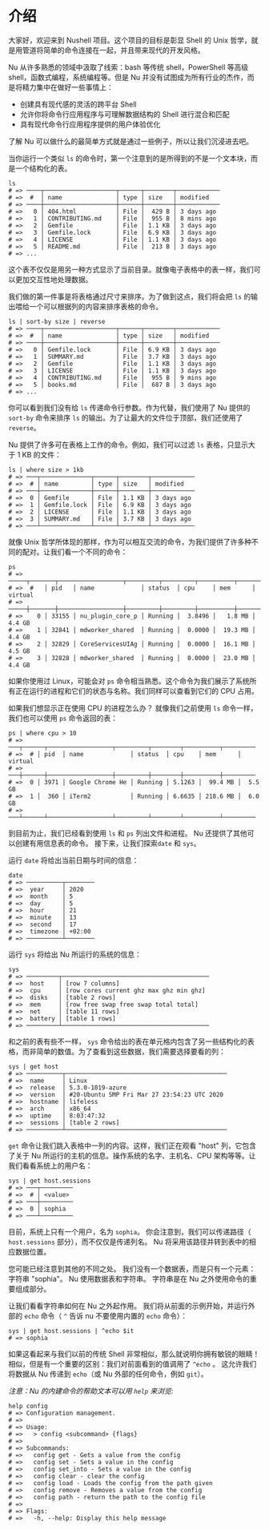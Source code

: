 # 介绍

大家好，欢迎来到 Nushell 项目。这个项目的目标是彰显 Shell 的 Unix 哲学，就是用管道将简单的命令连接在一起，并且带来现代的开发风格。

Nu 从许多熟悉的领域中汲取了线索：bash 等传统 shell，PowerShell 等高级 shell，函数式编程，系统编程等。但是 Nu 并没有试图成为所有行业的杰作，而是将精力集中在做好一些事情上：

- 创建具有现代感的灵活的跨平台 Shell
- 允许你将命令行应用程序与可理解数据结构的 Shell 进行混合和匹配
- 具有现代命令行应用程序提供的用户体验优化

了解 Nu 可以做什么的最简单方式就是通过一些例子，所以让我们沉浸进去吧。

当你运行一个类似 `ls` 的命令时，第一个注意到的是所得到的不是一个文本块，而是一个结构化的表。

```nu
ls
# => ────┬────────────────────┬──────┬────────┬────────────
# =>  #  │ name               │ type │ size   │ modified
# => ────┼────────────────────┼──────┼────────┼────────────
# =>   0 │ 404.html           │ File │  429 B │ 3 days ago
# =>   1 │ CONTRIBUTING.md    │ File │  955 B │ 8 mins ago
# =>   2 │ Gemfile            │ File │ 1.1 KB │ 3 days ago
# =>   3 │ Gemfile.lock       │ File │ 6.9 KB │ 3 days ago
# =>   4 │ LICENSE            │ File │ 1.1 KB │ 3 days ago
# =>   5 │ README.md          │ File │  213 B │ 3 days ago
# => ...
```

这个表不仅仅是用另一种方式显示了当前目录。就像电子表格中的表一样，我们可以更加交互性地处理数据。

我们做的第一件事是将表格通过尺寸来排序。为了做到这点，我们将会把 `ls` 的输出喂给一个可以根据列的内容来排序表格的命令。

```nu
ls | sort-by size | reverse
# => ────┬────────────────────┬──────┬────────┬────────────
# =>  #  │ name               │ type │ size   │ modified
# => ────┼────────────────────┼──────┼────────┼────────────
# =>   0 │ Gemfile.lock       │ File │ 6.9 KB │ 3 days ago
# =>   1 │ SUMMARY.md         │ File │ 3.7 KB │ 3 days ago
# =>   2 │ Gemfile            │ File │ 1.1 KB │ 3 days ago
# =>   3 │ LICENSE            │ File │ 1.1 KB │ 3 days ago
# =>   4 │ CONTRIBUTING.md    │ File │  955 B │ 9 mins ago
# =>   5 │ books.md           │ File │  687 B │ 3 days ago
# => ...
```

你可以看到我们没有给 `ls` 传递命令行参数。作为代替，我们使用了 Nu 提供的 `sort-by` 命令来排序 `ls` 的输出。为了让最大的文件位于顶部，我们还使用了 `reverse`。

Nu 提供了许多可在表格上工作的命令。例如，我们可以过滤 `ls` 表格，只显示大于 1 KB 的文件：

```nu
ls | where size > 1kb
# => ───┬──────────────┬──────┬────────┬────────────
# =>  # │ name         │ type │ size   │ modified
# => ───┼──────────────┼──────┼────────┼────────────
# =>  0 │ Gemfile      │ File │ 1.1 KB │ 3 days ago
# =>  1 │ Gemfile.lock │ File │ 6.9 KB │ 3 days ago
# =>  2 │ LICENSE      │ File │ 1.1 KB │ 3 days ago
# =>  3 │ SUMMARY.md   │ File │ 3.7 KB │ 3 days ago
# => ───┴──────────────┴──────┴────────┴────────────
```

就像 Unix 哲学所体现的那样，作为可以相互交流的命令，为我们提供了许多种不同的配对。让我们看一个不同的命令：

```nu
ps
# => ─────┬───────┬──────────────────┬─────────┬─────────┬──────────┬─────────
# =>  #   │ pid   │ name             │ status  │ cpu     │ mem      │ virtual
# => ─────┼───────┼──────────────────┼─────────┼─────────┼──────────┼─────────
# =>    0 │ 33155 │ nu_plugin_core_p │ Running │  3.8496 │   1.8 MB │  4.4 GB
# =>    1 │ 32841 │ mdworker_shared  │ Running │  0.0000 │  19.3 MB │  4.4 GB
# =>    2 │ 32829 │ CoreServicesUIAg │ Running │  0.0000 │  16.1 MB │  4.5 GB
# =>    3 │ 32828 │ mdworker_shared  │ Running │  0.0000 │  23.0 MB │  4.4 GB
```

如果你使用过 Linux，可能会对 `ps` 命令相当熟悉。这个命令为我们展示了系统所有正在运行的进程和它们的状态与名称。我们同样可以查看到它们的 CPU 占用。

如果我们想显示正在使用 CPU 的进程怎么办？ 就像我们之前使用 `ls` 命令一样，我们也可以使用 `ps` 命令返回的表：

```nu
ps | where cpu > 10
# => ───┬──────┬──────────────────┬─────────┬────────┬──────────┬─────────
# =>  # │ pid  │ name             │ status  │ cpu    │ mem      │ virtual
# => ───┼──────┼──────────────────┼─────────┼────────┼──────────┼─────────
# =>  0 │ 3971 │ Google Chrome He │ Running │ 5.1263 │  99.4 MB │  5.5 GB
# =>  1 │  360 │ iTerm2           │ Running │ 6.6635 │ 218.6 MB │  6.0 GB
# => ───┴──────┴──────────────────┴─────────┴────────┴──────────┴─────────
```

到目前为止，我们已经看到使用 `ls` 和 `ps` 列出文件和进程。 Nu 还提供了其他可以创建有用信息表的命令。 接下来，让我们探索`date` 和 `sys`。

运行 `date` 将给出当前日期与时间的信息：

```nu
date
# => ──────────┬────────
# =>  year     │ 2020
# =>  month    │ 5
# =>  day      │ 5
# =>  hour     │ 21
# =>  minute   │ 13
# =>  second   │ 17
# =>  timezone │ +02:00
# => ──────────┴────────
```

运行 `sys` 将给出 Nu 所运行的系统的信息：

```nu
sys
# => ─────────┬─────────────────────────────────────────
# =>  host    │ [row 7 columns]
# =>  cpu     │ [row cores current ghz max ghz min ghz]
# =>  disks   │ [table 2 rows]
# =>  mem     │ [row free swap free swap total total]
# =>  net     │ [table 11 rows]
# =>  battery │ [table 1 rows]
# => ─────────┴─────────────────────────────────────────
```

和之前的表有些不一样， `sys` 命令给出的表在单元格内包含了另一些结构化的表格，而非简单的数值。为了查看到这些数据，我们需要选择要看的列：

```nu
sys | get host
# => ──────────┬─────────────────────────────────────────────
# =>  name     │ Linux
# =>  release  │ 5.3.0-1019-azure
# =>  version  │ #20-Ubuntu SMP Fri Mar 27 23:54:23 UTC 2020
# =>  hostname │ lifeless
# =>  arch     │ x86_64
# =>  uptime   │ 8:03:47:32
# =>  sessions │ [table 2 rows]
# => ──────────┴─────────────────────────────────────────────
```

`get` 命令让我们跳入表格中一列的内容。这样，我们正在观看 "host" 列，它包含了关于 Nu 所运行的主机的信息。操作系统的名字、主机名、CPU 架构等等。让我们看看系统上的用户名：

```nu
sys | get host.sessions
# => ───┬─────────
# =>  # │ <value>
# => ───┼─────────
# =>  0 │ sophia
# => ───┴─────────
```

目前，系统上只有一个用户，名为 `sophia`。 你会注意到，我们可以传递路径（ `host.sessions` 部分），而不仅仅是传递列名。 Nu 将采用该路径并转到表中的相应数据位置。

您可能已经注意到其他的不同之处。 我们没有一个数据表，而是只有一个元素：字符串 "sophia"。 Nu 使用数据表和字符串。 字符串是在 Nu 之外使用命令的重要组成部分。

让我们看看字符串如何在 Nu 之外起作用。 我们将从前面的示例开始，并运行外部的 `echo` 命令（ `^` 告诉 nu 不要使用内置的 `echo` 命令）：

```nu
sys | get host.sessions | ^echo $it
# => sophia
```

如果这看起来与我们以前的传统 Shell 非常相似，那么就说明你拥有敏锐的眼睛！ 相似，但是有一个重要的区别：我们对前面看到的值调用了 `^echo` 。 这允许我们将数据从 Nu 传递到 `echo`（或 Nu 外部的任何命令，例如 `git`）。

_注意：Nu 的内建命令的帮助文本可以用 `help` 来浏览_:

```nu
help config
# => Configuration management.
# => 
# => Usage:
# =>   > config <subcommand> {flags}
# => 
# => Subcommands:
# =>   config get - Gets a value from the config
# =>   config set - Sets a value in the config
# =>   config set_into - Sets a value in the config
# =>   config clear - clear the config
# =>   config load - Loads the config from the path given
# =>   config remove - Removes a value from the config
# =>   config path - return the path to the config file
# => 
# => Flags:
# =>   -h, --help: Display this help message
```
